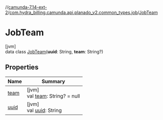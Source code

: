 //[camunda-7.14-ext-2](../../../index.md)/[com.hydra_billing.camunda.api.planado_v2.common_types.job](../index.md)/[JobTeam](index.md)

# JobTeam

[jvm]\
data class [JobTeam](index.md)(**uuid**: String, **team**: String?)

## Properties

| Name | Summary |
|---|---|
| [team](team.md) | [jvm]<br>val [team](team.md): String? = null |
| [uuid](uuid.md) | [jvm]<br>val [uuid](uuid.md): String |

